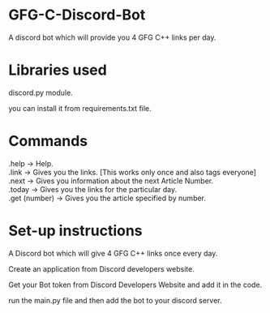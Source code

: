 # GFG-C-Discord-Bot

A discord bot which will provide you 4 GFG C++ links per day. </br>

# Libraries used

discord.py module. </br>

you can install it from requirements.txt file. </br>

# Commands 

.help -> Help. </br>
.link -> Gives you the links. [This works only once and also tags everyone]</br>
.next -> Gives you information about the next Article Number. </br>
.today -> Gives you the links for the particular day. </br>
.get (number) -> Gives you the article specified by number. </br>

# Set-up instructions
A Discord bot which will give 4 GFG C++ links once every day. </br>

Create an application from Discord developers website. </br>

Get your Bot token from Discord Developers Website and add it in the code. </br>

run the main.py file and then add the bot to your discord server. </br> 

